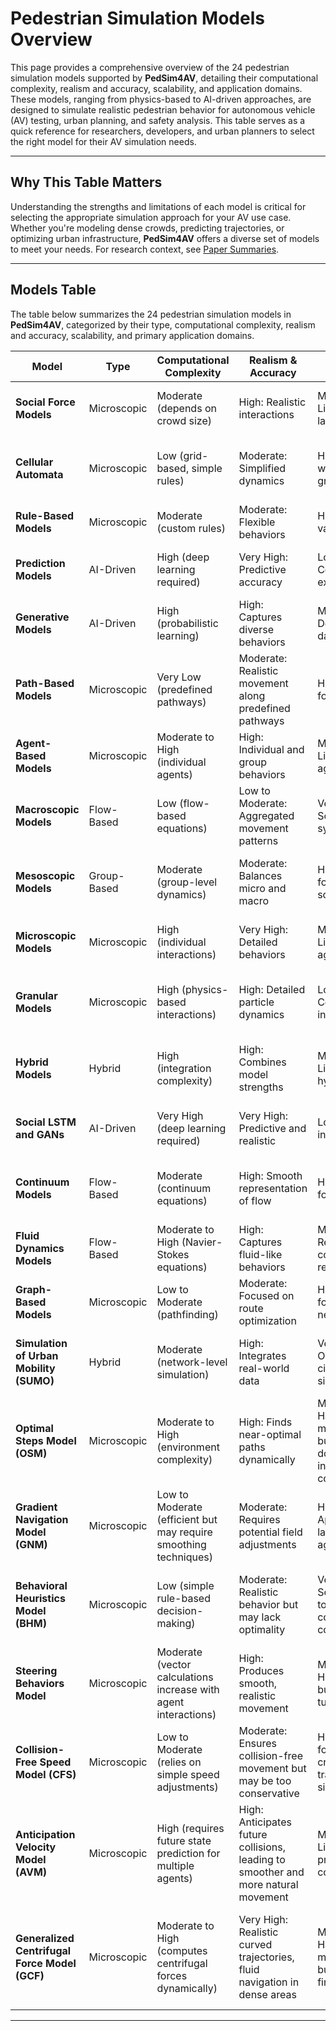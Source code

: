 # Pedestrian Simulation Models Overview

This page provides a comprehensive overview of the 24 pedestrian simulation models supported by **PedSim4AV**, detailing their computational complexity, realism and accuracy, scalability, and application domains. These models, ranging from physics-based to AI-driven approaches, are designed to simulate realistic pedestrian behavior for autonomous vehicle (AV) testing, urban planning, and safety analysis. This table serves as a quick reference for researchers, developers, and urban planners to select the right model for their AV simulation needs.

---

## Why This Table Matters
Understanding the strengths and limitations of each model is critical for selecting the appropriate simulation approach for your AV use case. Whether you're modeling dense crowds, predicting trajectories, or optimizing urban infrastructure, **PedSim4AV** offers a diverse set of models to meet your needs. For research context, see [Paper Summaries](paper_summaries.md).

---

## Models Table

The table below summarizes the 24 pedestrian simulation models in **PedSim4AV**, categorized by their type, computational complexity, realism and accuracy, scalability, and primary application domains.

| Model | Type | Computational Complexity | Realism & Accuracy | Scalability | Application Domains |
|-------|------|--------------------------|--------------------|-------------|---------------------|
| **Social Force Models** | Microscopic | Moderate (depends on crowd size) | High: Realistic interactions | Moderate: Limited in large-scale | Evacuation, crowd behavior analysis |
| **Cellular Automata** | Microscopic | Low (grid-based, simple rules) | Moderate: Simplified dynamics | High: Scales well to large grids | Urban planning, pedestrian flow optimization |
| **Rule-Based Models** | Microscopic | Moderate (custom rules) | Moderate: Flexible behaviors | High: Adapts to various sizes | Scenario-specific studies |
| **Prediction Models** | AI-Driven | High (deep learning required) | Very High: Predictive accuracy | Low: Computationally expensive | Trajectory prediction, AI-based simulations |
| **Generative Models** | AI-Driven | High (probabilistic learning) | High: Captures diverse behaviors | Moderate: Depends on dataset size | Realistic behavior replication |
| **Path-Based Models** | Microscopic | Very Low (predefined pathways) | Moderate: Realistic movement along predefined pathways | High: Efficient for large scales | Navigation, urban infrastructure planning, crowd management |
| **Agent-Based Models** | Microscopic | Moderate to High (individual agents) | High: Individual and group behaviors | Moderate: Limited by agent count | Behavioral studies, emergency planning |
| **Macroscopic Models** | Flow-Based | Low (flow-based equations) | Low to Moderate: Aggregated movement patterns | Very High: Scales for large systems | Traffic analysis, urban-scale crowd dynamics |
| **Mesoscopic Models** | Group-Based | Moderate (group-level dynamics) | Moderate: Balances micro and macro | High: Efficient for medium scales | Large event simulations, mixed-density spaces |
| **Microscopic Models** | Microscopic | High (individual interactions) | Very High: Detailed behaviors | Moderate: Limited by agent count | Individual trajectory prediction, evacuation |
| **Granular Models** | Microscopic | High (physics-based interactions) | High: Detailed particle dynamics | Low: Computationally intensive | Crowd dynamics, granular material behavior |
| **Hybrid Models** | Hybrid | High (integration complexity) | High: Combines model strengths | Moderate: Limited by hybrid demands | Complex environments, mixed-scenario simulations |
| **Social LSTM and GANs** | AI-Driven | Very High (deep learning required) | Very High: Predictive and realistic | Low: Data-intensive | Trajectory prediction, AI-driven applications |
| **Continuum Models** | Flow-Based | Moderate (continuum equations) | High: Smooth representation of flow | High: Efficient for large crowds | Large-scale evacuation, continuous flow scenarios |
| **Fluid Dynamics Models** | Flow-Based | Moderate to High (Navier-Stokes equations) | High: Captures fluid-like behaviors | Moderate: Requires high computational resources | Dense crowd movement, bottleneck analysis |
| **Graph-Based Models** | Microscopic | Low to Moderate (pathfinding) | Moderate: Focused on route optimization | High: Efficient for large networks | Navigation, wayfinding, urban planning |
| **Simulation of Urban Mobility (SUMO)** | Hybrid | Moderate (network-level simulation) | High: Integrates real-world data | Very High: Optimized for city-scale simulations | Urban infrastructure planning, multimodal transit |
| **Optimal Steps Model (OSM)** | Microscopic | Moderate to High (environment complexity) | High: Finds near-optimal paths dynamically | Moderate: Handles multiple agents but may slow down with increasing complexity | Robotics, AI navigation, game AI |
| **Gradient Navigation Model (GNM)** | Microscopic | Low to Moderate (efficient but may require smoothing techniques) | Moderate: Requires potential field adjustments | High: Applicable to large groups of agents | Swarm robotics, AI pathfinding, multi-agent systems |
| **Behavioral Heuristics Model (BHM)** | Microscopic | Low (simple rule-based decision-making) | Moderate: Realistic behavior but may lack optimality | Very High: Scales well due to low computational cost | Game AI, crowd simulation, human behavior modeling |
| **Steering Behaviors Model** | Microscopic | Moderate (vector calculations increase with agent interactions) | High: Produces smooth, realistic movement | Moderate to High: Can scale but requires tuning | Game AI, autonomous vehicles, animation |
| **Collision-Free Speed Model (CFS)** | Microscopic | Low to Moderate (relies on simple speed adjustments) | Moderate: Ensures collision-free movement but may be too conservative | High: Efficient for large-scale crowd and traffic simulations | Pedestrian dynamics, traffic flow, autonomous vehicle navigation |
| **Anticipation Velocity Model (AVM)** | Microscopic | High (requires future state prediction for multiple agents) | High: Anticipates future collisions, leading to smoother and more natural movement | Moderate: Limited due to predictive computations | Crowd simulation, pedestrian dynamics, AI-controlled movement |
| **Generalized Centrifugal Force Model (GCF)** | Microscopic | Moderate to High (computes centrifugal forces dynamically) | Very High: Realistic curved trajectories, fluid navigation in dense areas | Moderate: Handles multiple agents but requires fine-tuning | Human behavior modeling, crowd simulation, emergency evacuation planning |

---
